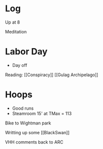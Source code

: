 

# Log

Up at 8 

Meditation

# Labor Day
- Day off

Reading: 
[[Conspiracy]]
[[Gulag Archipelago]]

# Hoops 
- Good runs 
- Steamroom 15' at TMax = 113

Bike to Wightman park 

Writting up some [[BlackSwan]]

VHH comments back to ARC

